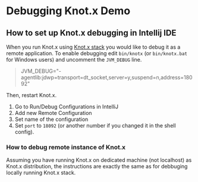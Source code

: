 # Debugging Knot.x Demo

## How to set up Knot.x debugging in Intellij IDE
When you run Knot.x using [Knot.x stack](https://github.com/Knotx/knotx-stack) you would like to debug it as a remote application.
To enable debugging edit `bin/knotx` (or `bin/knotx.bat` for Windows users) and uncomment the `JVM_DEBUG` line.

> JVM_DEBUG="-agentlib:jdwp=transport=dt_socket,server=y,suspend=n,address=18092"

Then, restart Knot.x.

1. Go to Run/Debug Configurations in IntelliJ
2. Add new Remote Configuration
3. Set name of the configuration
4. Set `port` to `18092` (or another number if you changed it in the shell config).

### How to debug remote instance of Knot.x
Assuming you have running Knot.x on dedicated machine (not localhost) as Knot.x distribution,
the instructions are exactly the same as for debbuging locally running Knot.x stack.

